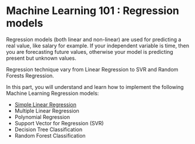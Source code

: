 # Machine Learning 101 : Regression models

Regression models (both linear and non-linear) are used for predicting a real value, like salary for example. If your independent variable is time, then you are forecasting future values, otherwise your model is predicting present but unknown values.  

Regression technique vary from Linear Regression to SVR and Random Forests Regression.

In this part, you will understand and learn how to implement the following Machine Learning Regression models:

+ [Simple Linear Regression][]
+ Multiple Linear Regression
+ Polynomial Regression
+ Support Vector for Regression (SVR)
+ Decision Tree Classification
+ Random Forest Classification

[Simple Linear Regression]:Simple%20Linear%20Regression.md